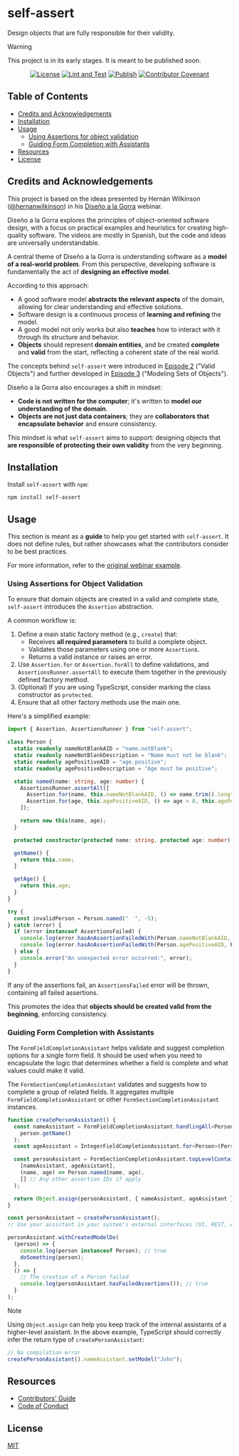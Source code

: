 # self-assert

Design objects that are fully responsible for their validity.

> [!WARNING]
> This project is in its early stages. It is meant to be published soon.

<div align="center">

[![License](https://img.shields.io/badge/license-MIT-green)][license]
[![Lint and Test](https://github.com/self-assert-org/self-assert/actions/workflows/ci.yml/badge.svg)](https://github.com/self-assert-org/self-assert/actions/workflows/ci.yml)
[![Publish](https://github.com/self-assert-org/self-assert/actions/workflows/publish.yml/badge.svg)](https://github.com/self-assert-org/self-assert/actions/workflows/publish.yml)
[![Contributor Covenant](https://img.shields.io/badge/Contributor%20Covenant-2.0-4baaaa.svg)][coc]

</div>

## Table of Contents

- [Credits and Acknowledgements](#credits-and-acknowledgements)
- [Installation](#installation)
- [Usage](#usage)
  - [Using Assertions for object validation](#using-assertions-for-object-validation)
  - [Guiding Form Completion with Assistants](#guiding-form-completion-with-assistants)
- [Resources](#resources)
- [License](#license)

## Credits and Acknowledgements

This project is based on the ideas presented by Hernán Wilkinson ([@hernanwilkinson][hernan-url])
in his [Diseño a la Gorra][disenio-a-la-gorra] webinar.

Diseño a la Gorra explores the principles of object-oriented software design,
with a focus on practical examples and heuristics for creating high-quality software.
The videos are mostly in Spanish, but the code and ideas are universally understandable.

A central theme of Diseño a la Gorra is understanding software as a
**model of a real-world problem**.
From this perspective, developing software is fundamentally the act of
**designing an effective model**.

According to this approach:

- A good software model **abstracts the relevant aspects** of the domain,
  allowing for clear understanding and effective solutions.
- Software design is a continuous process of **learning and refining** the model.
- A good model not only works but also **teaches** how to interact with it
  through its structure and behavior.
- **Objects** should represent **domain entities**, and be created
  **complete** and **valid** from the start, reflecting a coherent
  state of the real world.

The concepts behind `self-assert` were introduced in [Episode 2][dalg-t1-ch2]
("Valid Objects")
and further developed in [Episode 3][dalg-t1-ch3] ("Modeling Sets of Objects").

Diseño a la Gorra also encourages a shift in mindset:

- **Code is not written for the computer**; it's written to
  **model our understanding of the domain**.
- **Objects are not just data containers**; they are
  **collaborators that encapsulate behavior** and ensure consistency.

This mindset is what `self-assert` aims to support: designing
objects that **are responsible of protecting their own validity** from the very beginning.

## Installation

Install `self-assert` with `npm`:

```shell
npm install self-assert
```

## Usage

This section is meant as a **guide** to help you get started with `self-assert`.
It does not define rules, but rather showcases what the
contributors consider to be best practices.

For more information, refer to the [original webinar example][dalg-t1-ch3].

### Using Assertions for Object Validation

To ensure that domain objects are created in a valid and complete state,
`self-assert` introduces the `Assertion` abstraction.

A common workflow is:

1. Define a main static factory method (e.g., `create`) that:
   - Receives **all required parameters** to build a complete object.
   - Validates those parameters using one or more `Assertion`s.
   - Returns a valid instance or raises an error.
2. Use `Assertion.for` or `Assertion.forAll` to define validations,
   and `AssertionsRunner.assertAll` to execute them together in
   the previously defined factory method.
3. (Optional) If you are using TypeScript, consider marking
   the class constructor as `protected`.
4. Ensure that all other factory methods use the main one.

Here's a simplified example:

```ts
import { Assertion, AssertionsRunner } from "self-assert";

class Person {
  static readonly nameNotBlankAID = "name.notBlank";
  static readonly nameNotBlankDescription = "Name must not be blank";
  static readonly agePositiveAID = "age.positive";
  static readonly agePositiveDescription = "Age must be positive";

  static named(name: string, age: number) {
    AssertionsRunner.assertAll([
      Assertion.for(name, this.nameNotBlankAID, () => name.trim().length > 0, this.nameNotBlankDescription),
      Assertion.for(age, this.agePositiveAID, () => age > 0, this.agePositiveDescription),
    ]);

    return new this(name, age);
  }

  protected constructor(protected name: string, protected age: number) {}

  getName() {
    return this.name;
  }

  getAge() {
    return this.age;
  }
}

try {
  const invalidPerson = Person.named("  ", -5);
} catch (error) {
  if (error instanceof AssertionsFailed) {
    console.log(error.hasAnAssertionFailedWith(Person.nameNotBlankAID, Person.nameNotBlankDescription)); // true
    console.log(error.hasAnAssertionFailedWith(Person.agePositiveAID, Person.agePositiveDescription)); // true
  } else {
    console.error("An unexpected error occurred:", error);
  }
}
```

If any of the assertions fail, an `AssertionsFailed` error will
be thrown, containing all failed assertions.

This promotes the idea that
**objects should be created valid from the beginning**, enforcing consistency.

### Guiding Form Completion with Assistants

The `FormFieldCompletionAssistant` helps validate and suggest completion
options for a single form field.
It should be used when you need to encapsulate the logic that determines
whether a field is complete and what values could make it valid.

The `FormSectionCompletionAssistant` validates and suggests how
to complete a group of related fields.
It aggregates multiple `FormFieldCompletionAssistant` or other
`FormSectionCompletionAssistant` instances.

```ts
function createPersonAssistant() {
  const nameAssistant = FormFieldCompletionAssistant.handlingAll<Person>([Person.nameNotBlankAID], (person) =>
    person.getName()
  );
  const ageAssistant = IntegerFieldCompletionAssistant.for<Person>(Person.agePositiveAID, (person) => person.getAge());

  const personAssistant = FormSectionCompletionAssistant.topLevelContainerWith<Person, [string, number]>(
    [nameAssistant, ageAssistant],
    (name, age) => Person.named(name, age),
    [] // Any other assertion IDs if apply
  );

  return Object.assign(personAssistant, { nameAssistant, ageAssistant });
}

const personAssistant = createPersonAssistant();
// Use your assistant in your system's external interfaces (UI, REST, etc.), then:

personAssistant.withCreatedModelDo(
  (person) => {
    console.log(person instanceof Person); // true
    doSomething(person);
  },
  () => {
    // The creation of a Person failed.
    console.log(personAssistant.hasFailedAssertions()); // true
  }
);
```

> [!NOTE]
> Using `Object.assign` can help you keep track of the
> internal assistants of a higher-level assistant.
> In the above example, TypeScript should correctly infer the return
> type of `createPersonAssistant`:
>
> ```ts
> // No compilation error
> createPersonAssistant().nameAssistant.setModel("John");
> ```

## Resources

- [Contributors' Guide](https://github.com/self-assert-org/self-assert/blob/main/CONTRIBUTING.md)
- [Code of Conduct][coc]

## License

[MIT][license]

[license]: https://github.com/self-assert-org/self-assert/blob/main/LICENSE
[coc]: https://github.com/self-assert-org/self-assert/blob/main/CODE_OF_CONDUCT.md
[hernan-url]: https://github.com/hernanwilkinson
[disenio-a-la-gorra]: https://github.com/hernanwilkinson/disenioALaGorra
[dalg-t1-ch2]: https://github.com/hernanwilkinson/disenioALaGorra/tree/a6d90a0044bf69f98fb50584872b226bf678e67b/Temporada01/Episodio02%20-%20Objetos%20V%C3%A1lidos
[dalg-t1-ch3]: https://github.com/hernanwilkinson/disenioALaGorra/tree/a6d90a0044bf69f98fb50584872b226bf678e67b/Temporada01/Episodio03%20-%20Modelar%20los%20Conjuntos%20de%20Objetos
